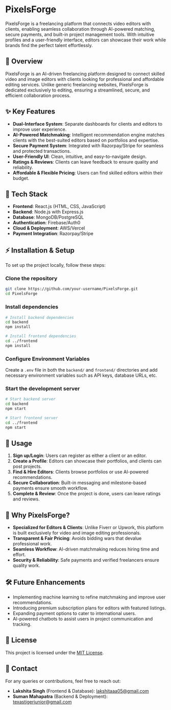 # PixelsForge
PixelsForge is a freelancing platform that connects video editors with clients, enabling seamless collaboration through AI-powered matching, secure payments, and built-in project management tools. With intuitive profiles and a user-friendly interface, editors can showcase their work while brands find the perfect talent effortlessly.

## 📌 Overview
PixelsForge is an AI-driven freelancing platform designed to connect skilled video and image editors with clients looking for professional and affordable editing services. Unlike generic freelancing websites, PixelsForge is dedicated exclusively to editing, ensuring a streamlined, secure, and efficient collaboration process.

## ✨ Key Features
- **Dual-Interface System**: Separate dashboards for clients and editors to improve user experience.
- **AI-Powered Matchmaking**: Intelligent recommendation engine matches clients with the best-suited editors based on portfolios and expertise.
- **Secure Payment System**: Integrated with Razorpay/Stripe for seamless and protected transactions.
- **User-Friendly UI**: Clean, intuitive, and easy-to-navigate design.
- **Ratings & Reviews**: Clients can leave feedback to ensure quality and reliability.
- **Affordable & Flexible Pricing**: Users can find skilled editors within their budget.

## 🚀 Tech Stack
- **Frontend**: React.js (HTML, CSS, JavaScript)
- **Backend**: Node.js with Express.js
- **Database**: MongoDB/PostgreSQL
- **Authentication**: Firebase/Auth0
- **Cloud & Deployment**: AWS/Vercel
- **Payment Integration**: Razorpay/Stripe

## ⚡ Installation & Setup
To set up the project locally, follow these steps:

### Clone the repository
```sh
git clone https://github.com/your-username/PixelsForge.git
cd PixelsForge
```

### Install dependencies
```sh
# Install backend dependencies
cd backend
npm install

# Install frontend dependencies
cd ../frontend
npm install
```

### Configure Environment Variables
Create a `.env` file in both the `backend/` and `frontend/` directories and add necessary environment variables such as API keys, database URLs, etc.

### Start the development server
```sh
# Start backend server
cd backend
npm start

# Start frontend server
cd ../frontend
npm start
```

## 📌 Usage
1. **Sign up/Login**: Users can register as either a client or an editor.
2. **Create a Profile**: Editors can showcase their portfolios, and clients can post projects.
3. **Find & Hire Editors**: Clients browse portfolios or use AI-powered recommendations.
4. **Secure Collaboration**: Built-in messaging and milestone-based payments ensure smooth workflow.
5. **Complete & Review**: Once the project is done, users can leave ratings and reviews.

## 🎯 Why PixelsForge?
- **Specialized for Editors & Clients**: Unlike Fiverr or Upwork, this platform is built exclusively for video and image editing professionals.
- **Transparent & Fair Pricing**: Avoids bidding wars that devalue professional work.
- **Seamless Workflow**: AI-driven matchmaking reduces hiring time and effort.
- **Security & Reliability**: Safe payments and verified freelancers ensure quality work.

## 🛠 Future Enhancements
- Implementing machine learning to refine matchmaking and improve user recommendations.
- Introducing premium subscription plans for editors with featured listings.
- Expanding payment options to cater to international users.
- AI-powered chatbots to assist users in project communication and tracking.

## 📄 License
This project is licensed under the [MIT License](LICENSE).

## 💬 Contact
For any queries or contributions, feel free to reach out:
- **Lakshita Singh** (Frontend & Database): lakshitaaa05@gmail.com
- **Suman Mahapatra** (Backend & Deployment): texastigerjunior@gmail.com

